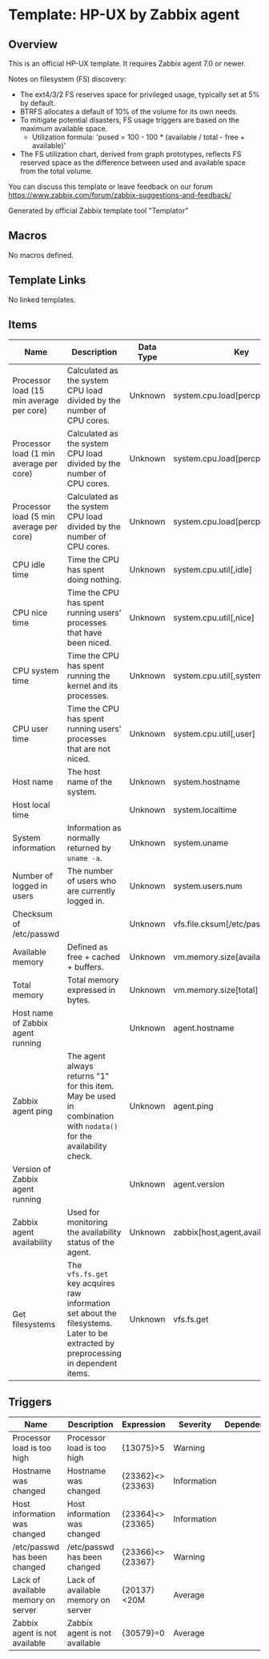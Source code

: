 # Template: HP-UX by Zabbix agent

## Overview
This is an official HP-UX template. It requires Zabbix agent 7.0 or newer.

Notes on filesystem (FS) discovery:
  - The ext4/3/2 FS reserves space for privileged usage, typically set at 5% by default.
  - BTRFS allocates a default of 10% of the volume for its own needs.
  - To mitigate potential disasters, FS usage triggers are based on the maximum available space.
    - Utilization formula: 'pused = 100 - 100 * (available / total - free + available)'
  - The FS utilization chart, derived from graph prototypes, reflects FS reserved space as the difference between used and available space from the total volume.

You can discuss this template or leave feedback on our forum https://www.zabbix.com/forum/zabbix-suggestions-and-feedback/

Generated by official Zabbix template tool "Templator"

## Macros

No macros defined.

## Template Links

No linked templates.

## Items

| Name | Description | Data Type | Key | Tags |
|------|-------------|-----------|-----|------|
| Processor load (15 min average per core) | Calculated as the system CPU load divided by the number of CPU cores. | Unknown | system.cpu.load[percpu,avg15] | component:cpu |
| Processor load (1 min average per core) | Calculated as the system CPU load divided by the number of CPU cores. | Unknown | system.cpu.load[percpu,avg1] | component:cpu |
| Processor load (5 min average per core) | Calculated as the system CPU load divided by the number of CPU cores. | Unknown | system.cpu.load[percpu,avg5] | component:cpu |
| CPU idle time | Time the CPU has spent doing nothing. | Unknown | system.cpu.util[,idle] | component:cpu |
| CPU nice time | Time the CPU has spent running users' processes that have been niced. | Unknown | system.cpu.util[,nice] | component:cpu |
| CPU system time | Time the CPU has spent running the kernel and its processes. | Unknown | system.cpu.util[,system] | component:cpu |
| CPU user time | Time the CPU has spent running users' processes that are not niced. | Unknown | system.cpu.util[,user] | component:cpu |
| Host name | The host name of the system. | Unknown | system.hostname | component:os |
| Host local time |  | Unknown | system.localtime | component:os |
| System information | Information as normally returned by `uname -a`. | Unknown | system.uname | component:os |
| Number of logged in users | The number of users who are currently logged in. | Unknown | system.users.num | component:os |
| Checksum of /etc/passwd |  | Unknown | vfs.file.cksum[/etc/passwd,sha256] | component:security |
| Available memory | Defined as free + cached + buffers. | Unknown | vm.memory.size[available] | component:memory |
| Total memory | Total memory expressed in bytes. | Unknown | vm.memory.size[total] | component:memory |
| Host name of Zabbix agent running |  | Unknown | agent.hostname | component:system |
| Zabbix agent ping | The agent always returns "1" for this item. May be used in combination with `nodata()` for the availability check. | Unknown | agent.ping | component:system |
| Version of Zabbix agent running |  | Unknown | agent.version | component:application |
| Zabbix agent availability | Used for monitoring the availability status of the agent. | Unknown | zabbix[host,agent,available] | component:system |
| Get filesystems | The `vfs.fs.get` key acquires raw information set about the filesystems. Later to be extracted by preprocessing in dependent items. | Unknown | vfs.fs.get | component:raw |
## Triggers

| Name | Description | Expression | Severity | Dependencies | Tags |
|------|-------------|------------|----------|--------------|------|
| Processor load is too high | Processor load is too high | {13075}>5 | Warning |  | scope:capacity, scope:performance |
| Hostname was changed | Hostname was changed | {23362}<>{23363} | Information |  | scope:notice |
| Host information was changed | Host information was changed | {23364}<>{23365} | Information |  | scope:notice |
| /etc/passwd has been changed | /etc/passwd has been changed | {23366}<>{23367} | Warning |  | scope:security |
| Lack of available memory on server | Lack of available memory on server | {20137}<20M | Average |  | scope:capacity, scope:performance |
| Zabbix agent is not available | Zabbix agent is not available | {30579}=0 | Average |  | scope:availability |